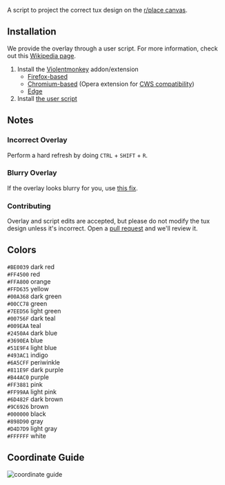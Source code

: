 A script to project the correct tux design on the [r/place canvas](https://new.reddit.com/r/place/).

## Installation
We provide the overlay through a user script. For more information, check out this [Wikipedia page](https://wikipedia.org/wiki/Userscript).
1. Install the [Violentmonkey](https://violentmonkey.github.io/) addon/extension
    - [Firefox-based](https://addons.mozilla.org/addon/violentmonkey)
    - [Chromium-based](https://chrome.google.com/webstore/detail/jinjaccalgkegednnccohejagnlnfdag) (Opera extension for [CWS compatibility](https://addons.opera.com/extensions/details/install-chrome-extensions/))
    - [Edge](https://microsoftedge.microsoft.com/addons/detail/violentmonkey/eeagobfjdenkkddmbclomhiblgggliao)
3. Install [the user script](https://greasyfork.org/scripts/442512/code/userscript.user.js)

## Notes
### Incorrect Overlay
Perform a hard refresh by doing `CTRL` + `SHIFT` + `R`.

### Blurry Overlay
If the overlay looks blurry for you, use [this fix](https://greasyfork.org/scripts/442555).

### Contributing
Overlay and script edits are accepted, but please do not modify the tux design unless it's incorrect. Open a [pull request](https://github.com/r-PlaceTux/overlay/compare) and we'll review it.

## Colors
`#BE0039` dark red\
`#FF4500` red\
`#FFA800` orange\
`#FFD635` yellow\
`#00A368` dark green\
`#00CC78` green\
`#7EED56` light green\
`#00756F` dark teal\
`#009EAA` teal\
`#2450A4` dark blue\
`#3690EA` blue\
`#51E9F4` light blue\
`#493AC1` indigo\
`#6A5CFF` periwinkle\
`#811E9F` dark purple\
`#B44AC0` purple\
`#FF3881` pink\
`#FF99AA` light pink\
`#6D482F` dark brown\
`#9C6926` brown\
`#000000` black\
`#898D90` gray\
`#D4D7D9` light gray\
`#FFFFFF` white

## Coordinate Guide
![coordinate guide](https://raw.githubusercontent.com/r-PlaceTux/place_tux/main/tuxcoords.png)

